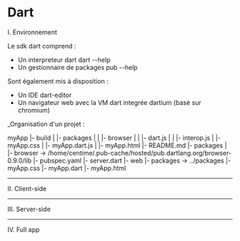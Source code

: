 Dart
====

I. Environnement

Le sdk dart comprend :
* Un interpreteur dart 
    dart --help
* Un gestionnaire de packages
    pub --help

Sont également mis à disposition :
* Un IDE
    dart-editor
* Un navigateur web avec la VM dart integrée
    dartium (basé sur chromium)

_Organisation d'un projet :



myApp
|- build
|   |- packages
|   |   |- browser
|   |       |- dart.js
|   |       |- interop.js
|   |- myApp.css
|   |- myApp.dart.js
|   |- myApp.html
|- README.md
|- packages
|   |- browser -> /home/centime/.pub-cache/hosted/pub.dartlang.org/browser-0.9.0/lib
|- pubspec.yaml
|- server.dart
|- web
    |- packages -> ../packages
    |- myApp.css
    |- myApp.dart
    |- myApp.html




 _________________________________________________________

II. Client-side

 _________________________________________________________

III. Server-side

 _________________________________________________________

IV. Full app